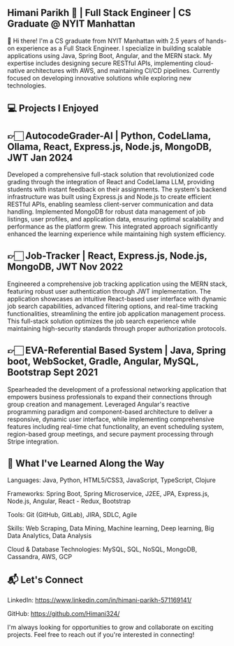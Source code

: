 ## Himani Parikh 🚀 | Full Stack Engineer | CS Graduate @ NYIT Manhattan
👋 Hi there! I'm a CS graduate from NYIT Manhattan with 2.5 years of hands-on experience as a Full Stack Engineer. I specialize in building scalable applications using Java, Spring Boot, Angular, and the MERN stack. My expertise includes designing secure RESTful APIs, implementing cloud-native architectures with AWS, and maintaining CI/CD pipelines. Currently focused on developing innovative solutions while exploring new technologies. 

## 💻 Projects I Enjoyed
## 👉🏻 AutocodeGrader-AI | Python, CodeLlama, Ollama, React, Express.js, Node.js, MongoDB, JWT Jan 2024

Developed a comprehensive full-stack solution that revolutionized code grading through the integration of React and CodeLlama LLM, providing students with instant feedback on their assignments. The system's backend infrastructure was built using Express.js and Node.js to create efficient RESTful APIs, enabling seamless client-server communication and data handling. Implemented MongoDB for robust data management of job listings, user profiles, and application data, ensuring optimal scalability and performance as the platform grew. This integrated approach significantly enhanced the learning experience while maintaining high system efficiency.

## 👉🏻 Job-Tracker | React, Express.js, Node.js, MongoDB, JWT Nov 2022

Engineered a comprehensive job tracking application using the MERN stack, featuring robust user authentication through JWT implementation. The application showcases an intuitive React-based user interface with dynamic job search capabilities, advanced filtering options, and real-time tracking functionalities, streamlining the entire job application management process. This full-stack solution optimizes the job search experience while maintaining high-security standards through proper authorization protocols.

## 👉🏻 EVA-Referential Based System | Java, Spring boot, WebSocket, Gradle, Angular, MySQL, Bootstrap Sept 2021

Spearheaded the development of a professional networking application that empowers business professionals to expand their connections through group creation and management. Leveraged Angular's reactive programming paradigm and component-based architecture to deliver a responsive, dynamic user interface, while implementing comprehensive features including real-time chat functionality, an event scheduling system, region-based group meetings, and secure payment processing through Stripe integration.

## 🌟 What I've Learned Along the Way
Languages: Java, Python, HTML5/CSS3, JavaScript, TypeScript, Clojure

Frameworks: Spring Boot, Spring Microservice, J2EE, JPA, Express.js, Node.js, Angular, React - Redux, Bootstrap

Tools: Git (GitHub, GitLab), JIRA, SDLC, Agile

Skills: Web Scraping, Data Mining, Machine learning, Deep learning, Big Data Analytics, Data Analysis

Cloud & Database Technologies: MySQL, SQL, NoSQL, MongoDB, Cassandra, AWS, GCP

## 📬 Let's Connect
LinkedIn: https://www.linkedin.com/in/himani-parikh-571169141/

GitHub: https://github.com/Himani324/

I'm always looking for opportunities to grow and collaborate on exciting projects. Feel free to reach out if you're interested in connecting!
